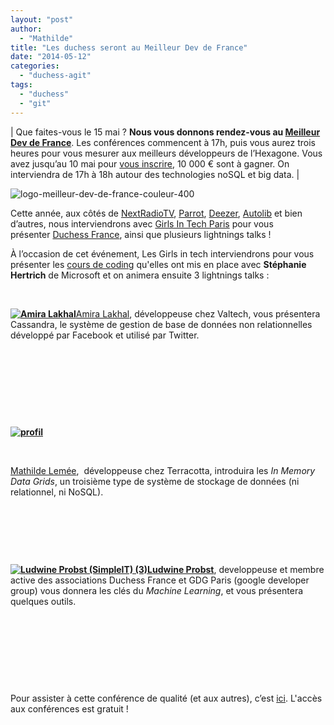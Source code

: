 ```yaml
---
layout: "post"
author: 
  - "Mathilde"
title: "Les duchess seront au Meilleur Dev de France"
date: "2014-05-12"
categories: 
  - "duchess-agit"
tags: 
  - "duchess"
  - "git"
---
```


| Que faites-vous le 15 mai ? **Nous vous donnons rendez-vous au [Meilleur Dev de France](http://lemeilleurdevdefrance.com/2014/?utm_source=git&utm_medium=web&utm_campaign=git&o=git)**. Les conférences commencent à 17h, puis vous aurez trois heures pour vous mesurer aux meilleurs développeurs de l’Hexagone. Vous avez jusqu’au 10 mai pour [vous inscrire](http://lemeilleurdevdefrance.com/2014/?utm_source=git&utm_medium=web&utm_campaign=git&o=git), 10 000 € sont à gagner. On interviendra de 17h à 18h autour des technologies noSQL et big data. |

![logo-meilleur-dev-de-france-couleur-400](http://gitparis.files.wordpress.com/2014/04/logo-meilleur-dev-de-france-couleur-400.png?w=529)

Cette année, aux côtés de [NextRadioTV](http://fr.wikipedia.org/wiki/Alain_Weill), [Parrot](http://fr.wikipedia.org/wiki/Henri_Seydoux), [Deezer](https://twitter.com/julieknibbe), [Autolib](http://trophees.e-marketing.fr/morald-chibout-autolib/) et bien d’autres, nous interviendrons avec [Girls In Tech Paris](http://gitparis.com/) pour vous présenter [Duchess France](http://www.duchess-france.org/), ainsi que plusieurs lightnings talks !

À l’occasion de cet événement, Les Girls in tech interviendrons pour vous présenter les [cours de coding](http://gitparis.com/2013/10/15/microsoft-et-girls-in-tech-lancent-des-cours-dinitiation-au-coding-assistez-a-la-soiree-de-lancement-le-7-novembre-chez-deezer/) qu'elles ont mis en place avec **Stéphanie Hertrich** de Microsoft et on animera ensuite 3 lightnings talks :

 

**[![Amira Lakhal](/assets/2014/05/2014-05-12-les-duchess-seront-au-meilleur-dev-de-france/049d377466738d7fff90a23581e0f85d.jpeg)](/assets/2014/05/2014-05-12-les-duchess-seront-au-meilleur-dev-de-france/049d377466738d7fff90a23581e0f85d.jpeg)**[Amira Lakhal](https://twitter.com/miralak), développeuse chez Valtech, vous présentera Cassandra, le système de gestion de base de données non relationnelles développé par Facebook et utilisé par Twitter.

 

 

 

 

**[![profil](/assets/2014/05/2014-05-12-les-duchess-seront-au-meilleur-dev-de-france/profil.png)](/assets/2014/05/2014-05-12-les-duchess-seront-au-meilleur-dev-de-france/profil.png)**

 

[Mathilde Lemée](https://twitter.com/MathildeLemee),  développeuse chez Terracotta, introduira les _In Memory Data Grids_, un troisième type de système de stockage de données (ni relationnel, ni NoSQL).

 

 

 

**[![Ludwine Probst (SimpleIT) (3)](/assets/2014/05/2014-05-12-les-duchess-seront-au-meilleur-dev-de-france/Ludwine-Probst-SimpleIT-3-150x150.jpg)](/assets/2014/05/2014-05-12-les-duchess-seront-au-meilleur-dev-de-france/Ludwine-Probst-SimpleIT-3.jpg)[Ludwine Probst](https://twitter.com/nivdul)**, developpeuse et membre active des associations Duchess France et GDG Paris (google developer group) vous donnera les clés du _Machine Learning_, et vous présentera quelques outils.

 

 

 

 

Pour assister à cette conférence de qualité (et aux autres), c’est [ici](http://lemeilleurdevdefrance.com/2014/?utm_source=git&utm_medium=web&utm_campaign=git&o=git). L'accès aux conférences est gratuit !
